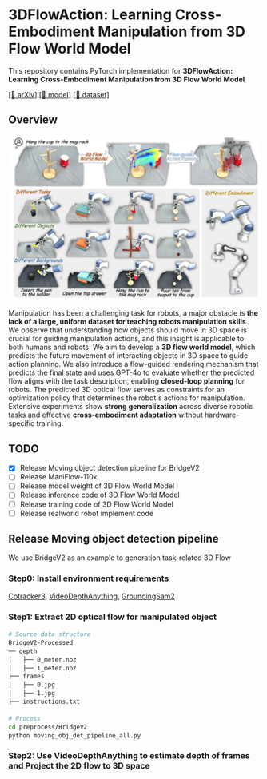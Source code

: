 # 3DFlowAction: Learning Cross-Embodiment Manipulation from 3D Flow World Model


This repository contains PyTorch implementation for __3DFlowAction: Learning Cross-Embodiment Manipulation from 3D Flow World Model__ 

[[📖 arXiv]](https://arxiv.org/abs/2506.06199) 
[[🤖 model]]()
[[📑 dataset]]()

## Overview
![](doc/teaser.jpg)

Manipulation has been a challenging task for robots, a major obstacle is __the lack of a large, uniform dataset for teaching robots manipulation skills__. 
We observe that understanding how objects should move in 3D space is crucial for guiding manipulation actions, and this insight is applicable to both humans and robots. We aim to develop a __3D flow world model__, which predicts the future movement of interacting objects in 3D space to guide action planning.
We also introduce a flow-guided rendering mechanism that predicts the final state and uses GPT-4o to evaluate whether the predicted flow aligns with the task description, enabling __closed-loop planning__ for robots.
The predicted 3D optical flow serves as constraints for an optimization policy that determines the robot's actions for manipulation.  Extensive experiments show __strong generalization__ across diverse robotic tasks and effective __cross-embodiment adaptation__ without hardware-specific training.

## TODO
* [x] Release Moving object detection pipeline for BridgeV2
* [ ] Release ManiFlow-110k
* [ ] Release model weight of 3D Flow World Model
* [ ] Release inference code of 3D Flow World Model
* [ ] Release training code of 3D Flow World Model
* [ ] Release realworld robot implement code 

## Release Moving object detection pipeline
We use BridgeV2 as an example to generation task-related 3D Flow

### Step0: Install environment requirements
[Cotracker3](https://github.com/facebookresearch/co-tracker), [VideoDepthAnything](https://github.com/DepthAnything/Video-Depth-Anything), [GroundingSam2](https://github.com/IDEA-Research/Grounded-SAM-2)

### Step1: Extract 2D optical flow for manipulated object
``` bash
# Source data structure
BridgeV2-Processed
── depth
│   ├── 0_meter.npz
│   ├── 1_meter.npz
├── frames
│   ├── 0.jpg
│   ├── 1.jpg
├── instructions.txt

# Process
cd preprocess/BridgeV2
python moving_obj_det_pipeline_all.py
```

### Step2: Use VideoDepthAnything to estimate depth of frames and Project the 2D flow to 3D space
